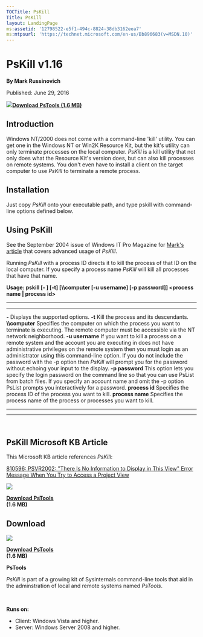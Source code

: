 ```yaml
--- 
TOCTitle: PsKill
Title: PsKill
layout: LandingPage
ms:assetid: '12798522-e5f1-494c-8824-38db3162eea7'
ms:mtpsurl: 'https://technet.microsoft.com/en-us/Bb896683(v=MSDN.10)'
---
```


PsKill v1.16
============

**By Mark Russinovich**

Published: June 29, 2016

![](/media/landing/sysinternals/download_sm.png)[**Download
PsTools (1.6 MB)**](https://download.sysinternals.com/files/pstools.zip)


## Introduction

Windows NT/2000 does not come with a command-line 'kill' utility. You
can get one in the Windows NT or Win2K Resource Kit, but the kit's
utility can only terminate processes on the local computer. *PsKill* is
a kill utility that not only does what the Resource Kit's version does,
but can also kill processes on remote systems. You don't even have to
install a client on the target computer to use *PsKill* to terminate a
remote process.  

## Installation

Just copy *PsKill* onto your executable path, and type pskill with
command-line options defined below.  

## Using PsKill

See the September 2004 issue of Windows IT Pro Magazine for [Mark's
article](http://windowsitpro.com/search/results/mark%27s%20article?filters=ss_type:article)
that covers advanced usage of *PsKill*.

Running *PsKill* with a process ID directs it to kill the process of
that ID on the local computer. If you specify a process name *PsKill*
will kill all processes that have that name.

**Usage: pskill \[- \] \[-t\] \[\\\\computer \[-u username\] \[-p
password\]\] &lt;process name | process id&gt;**

 
------------------ 
----------------------------------------------------------------------------------------------------------------------------------------------------------------------------------------------------------------------------------------------------------------------------------------------------------------------------------------------------------------------------
  **-**              Displays the supported options.
  **-t**             Kill the process and its descendants.
  **\\\\computer**   Specifies the computer on which the process you want to terminate is executing. The remote computer must be accessible via the NT network neighborhood.
  **-u username**    If you want to kill a process on a remote system and the account you are executing in does not have administrative privileges on the remote system then you must login as an administrator using this command-line option. If you do not include the password with the -p option then *PsKill* will prompt you for the password without echoing your input to the display.
  **-p password**    This option lets you specify the login password on the command line so that you can use PsList from batch files. If you specify an account name and omit the -p option PsList prompts you interactively for a password.
  **process id**     Specifies the process ID of the process you want to kill.
  **process name**   Specifies the process name of the process or processes you want to kill.
 
------------------ 
----------------------------------------------------------------------------------------------------------------------------------------------------------------------------------------------------------------------------------------------------------------------------------------------------------------------------------------------------------------------------

 

## PsKill Microsoft KB Article

This Microsoft KB article references *PsKill*:

[810596: PSVR2002: "There Is No Information to Display in This View"
Error Message When You Try to Access a Project
View](http://support.microsoft.com/kb/810596)

  

![](/media/landing/sysinternals/download_sm.png)

[**Download PsTools**  
](https://download.sysinternals.com/files/pstools.zip)**(1.6 MB)**


<div class="RightAdRail">

<div>


## Download

  

![](/media/landing/sysinternals/download_sm.png)

[**Download PsTools**  
](https://download.sysinternals.com/files/pstools.zip)**(1.6 MB)**

**PsTools**

*PsKill* is part of a growing kit of Sysinternals command-line tools
that aid in the adminstration of local and remote systems named
*PsTools*.

 

**Runs on:**

-   Client: Windows Vista and higher.
-   Server: Windows Server 2008 and higher.



